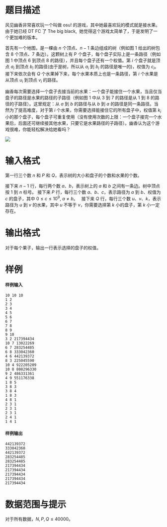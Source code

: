 
# 题目描述

风见幽香非常喜欢玩一个叫做 osu! 的游戏，其中她最喜欢玩的模式就是接水果。由于她已经 DT FC 了 The big black,  她觉得这个游戏太简单了，于是发明了一个更加难的版本。

首先有一个地图，是一棵由 $n$ 个顶点、$n-1$ 条边组成的树（例如图 $1$ 给出的树包含 $8$ 个顶点、$7$ 条边）。这颗树上有 P 个盘子，每个盘子实际上是一条路径（例如图 $1$ 中顶点 $6$ 到顶点 $8$ 的路径），并且每个盘子还有一个权值。第 $i$ 个盘子就是顶点 $a_i$ 到顶点 $b_i$ 的路径(由于是树，所以从 $a_i$ 到
 $b_i$ 的路径是唯一的)，权值为 $c_i$。接下来依次会有 $Q$ 个水果掉下来，每个水果本质上也是一条路径，第 $i$ 个水果是从顶点 $u_i$ 到顶点 $v_i$ 的路径。

幽香每次需要选择一个盘子去接当前的水果：一个盘子能接住一个水果，当且仅当盘子的路径是水果的路径的子路径（例如图 $1$ 中从 $3$ 到 $7$ 的路径是从 $1$ 到
 $8$ 的路径的子路径）。这里规定：从 $a$ 到 $b$ 的路径与从 $b$ 到 $a$ 的路径是同一条路径。当然为了提高难度，对于第 $i$ 个水果，你需要选择能接住它的所有盘子中，权值第 $k_i$ 小的那个盘子，每个盘子可重复使用（没有使用次数的上限：一个盘子接完一个水果后，后面还可继续接其他水果，只要它是水果路径的子路径）。幽香认为这个游戏很难，你能轻松解决给她看吗？

<img src="source/loj/2113/img/aHR0cHM6Ly9vb28uMG8wLm9vby8yMDE3LzA0LzI5LzU5MDQxYWEwNzdiYzQucG5n.png">

# 输入格式

第一行三个数 $n$ 和 $P$ 和 $Q$，表示树的大小和盘子的个数和水果的个数。 

接下来 $n-1$ 行，每行两个数 $a$、$b$，表示树上的 $a$ 和 $b$ 之间有一条边。树中顶点按 $1$ 到 $n$ 标号。 接下来 $P$ 行，每行三个数 $a$、$b$、$c$，表示路径为 $a$ 到 $b$、权值为 $c$ 的盘子，其中 $0 \leq c \leq 10^9, \ a \neq b$。
 
接下来 $Q$ 行，每行三个数 $u$、$v$、$k$，表示路径为 $u$ 到 $v$ 的水果，其中 $u$ 不等于 $v$，你需要选择第 $k$ 小的盘子，第 $k$ 小一定存在。

# 输出格式

对于每个果子，输出一行表示选择的盘子的权值。

# 样例

#### 样例输入
```plain
10 10 10 
1 2 
2 3 
3 4 
4 5 
5 6 
6 7 
7 8 
8 9 
9 10 
3 2 217394434 
10 7 13022269 
6 7 283254485 
6 8 333042360 
4 6 442139372 
8 3 225045590 
10 4 922205209 
10 8 808296330 
9 2 486331361 
4 9 551176338 
1 8 5 
3 8 3 
3 8 4 
1 8 3 
4 8 1 
2 3 1 
2 3 1 
2 3 1 
2 4 1 
1 4 1
```

#### 样例输出
```plain
442139372 
333042360 
442139372 
283254485 
283254485 
217394434 
217394434 
217394434 
217394434 
217394434
```

# 数据范围与提示

对于所有数据，$N,P,Q \leq 40000$。

